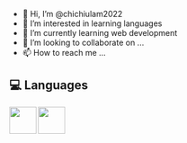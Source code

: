 - 👋 Hi, I’m @chichiulam2022
- 👀 I’m interested in learning languages
- 🌱 I’m currently learning web development
- 💞️ I’m looking to collaborate on ...
- 📫 How to reach me ...

<!---
chichiulam2022/chichiulam2022 is a ✨ special ✨ repository because its `README.md` (this file) appears on your GitHub profile.
You can click the Preview link to take a look at your changes.
--->

## 💻 Languages
<img align="left" src="https://user-images.githubusercontent.com/108379616/191407260-950ae469-a4f4-410f-a705-e5a7b3701f2b.svg" width="48">
<img align="left" src="https://user-images.githubusercontent.com/108379616/191407637-add57689-13dc-4ab0-9d00-327cbd1b4c67.svg" width="48">



